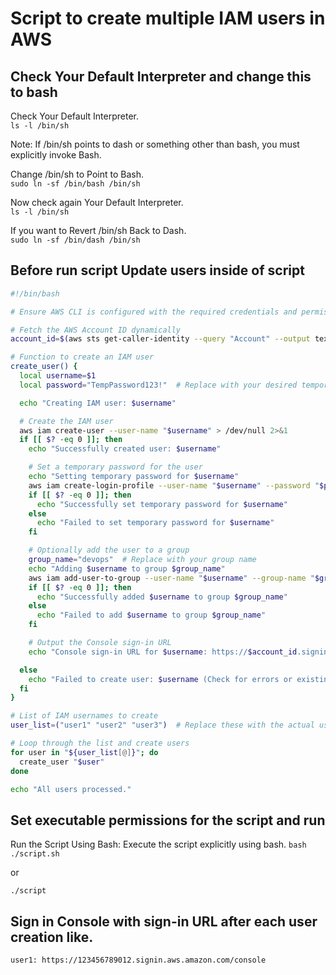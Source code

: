 

# Script to create multiple IAM users in AWS

## Check Your Default Interpreter and change this to bash

Check Your Default Interpreter.\
`ls -l /bin/sh`

Note: If /bin/sh points to dash or something other than bash, you must explicitly invoke Bash.

Change /bin/sh to Point to Bash.\
`sudo ln -sf /bin/bash /bin/sh`

Now check again Your Default Interpreter.\
`ls -l /bin/sh`

If you want to Revert /bin/sh Back to Dash.\
`sudo ln -sf /bin/dash /bin/sh`

## Before run script Update users inside of script

```bash
#!/bin/bash

# Ensure AWS CLI is configured with the required credentials and permissions before running.

# Fetch the AWS Account ID dynamically
account_id=$(aws sts get-caller-identity --query "Account" --output text)

# Function to create an IAM user
create_user() {
  local username=$1
  local password="TempPassword123!"  # Replace with your desired temporary password

  echo "Creating IAM user: $username"

  # Create the IAM user
  aws iam create-user --user-name "$username" > /dev/null 2>&1
  if [[ $? -eq 0 ]]; then
    echo "Successfully created user: $username"

    # Set a temporary password for the user
    echo "Setting temporary password for $username"
    aws iam create-login-profile --user-name "$username" --password "$password" --password-reset-required > /dev/null 2>&1
    if [[ $? -eq 0 ]]; then
      echo "Successfully set temporary password for $username"
    else
      echo "Failed to set temporary password for $username"
    fi

    # Optionally add the user to a group
    group_name="devops"  # Replace with your group name
    echo "Adding $username to group $group_name"
    aws iam add-user-to-group --user-name "$username" --group-name "$group_name" > /dev/null 2>&1
    if [[ $? -eq 0 ]]; then
      echo "Successfully added $username to group $group_name"
    else
      echo "Failed to add $username to group $group_name"
    fi

    # Output the Console sign-in URL
    echo "Console sign-in URL for $username: https://$account_id.signin.aws.amazon.com/console"

  else
    echo "Failed to create user: $username (Check for errors or existing user)"
  fi
}

# List of IAM usernames to create
user_list=("user1" "user2" "user3")  # Replace these with the actual usernames

# Loop through the list and create users
for user in "${user_list[@]}"; do
  create_user "$user"
done

echo "All users processed."

```

##  Set executable permissions for the script and run

Run the Script Using Bash: Execute the script explicitly using bash.
`bash ./script.sh`

or

`./script`


## Sign in Console with sign-in URL after each user creation like.

`user1: https://123456789012.signin.aws.amazon.com/console`